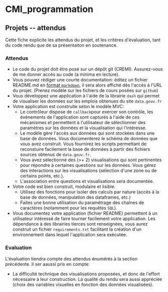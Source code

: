 # CMI_programmation

## Projets -- attendus

Cette fiche explicite les attendus du projet, et les critères d'évaluation, tant du code rendu que de sa présentaiton en soutenance.

### Attendus

* Le code du projet doit être posé sur un dépôt git (CREMI). Assurez-vous de me donner accès au code (a minima en lecture).
* Vous pouvez rédiger une courte documentation: éditez un fichier README.md en [format `markdown`](https://www.markdownguide.org/basic-syntax/), il sera alors affiché dès l'accès à l'URL du projet. (Prenez modèle sur les fichiers de cours posées sur `github`)
* Vous développez une application à l'aide de la librairie `dash` qui permet de visualiser les données sur les emplois obtenues du site `data.gouv.fr`
* Votre application est construite selon le modèle MVC:
    * Le contrôleur dispose de `callback`pour exercer son contrôle, les évènements de l'application sont capturés à l'aide de ces mécanismes et permettent à l'utilisateur de sélectionner des paramètres sur les données et la visualisation qui l'intéresse.
    * Le modèle gère l'accès aux données qui sont stockées dans une base de données. Vous documenterez le schéma de données que vous avez construit. Vous fournirez les scripts permettant de reconstuire facilement la base de données à partir des fichiers sources obtenus de `data.gouv.fr`.
    * Vous avez sélectionné des (>+ 2) visualisations qui sont pertinentes pour répondre à certaines questions sur les données. Vous gérez des interactions sur les visualisations (sélection d'une zone ou de certains points, etc.).
    * L'association entre questions et visualisations sera documentée.
* Votre code est bien construit, modulaire et lisible.
    * Utilisez des fonctions pour isoler des calculs par nature (accès à la base de données, manipulation des dataframes, etc.)
    * Faites une bonne utilisation du paramétrage des chaînes de caractères (notamment pour les requêtes `SQL`).
* Vous documentez votre application (fichier README) permettent à un utilisateur intéressé de faire tourner facilement votre application. Les dépendance à des librairies tierces sont renseignées, vous aurez construit un fichier `requirements.txt` facilitant la création d'un environnement dans lequel l'application sera exécutée.

### Evaluation

L'évaluation tiendra compte des attendus énumérés à la section précédente. Il ser aaussi pris en compte:

* La difficulté technique des visualisations proposées, et donc de l'effort nécessaire à leur construction. La qualité du rendu sera aussi appréciée (choix des variables visuelles en fonction des données visualisées).